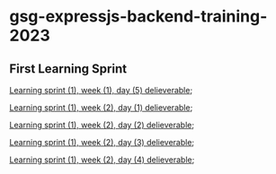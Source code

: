 # gsg-expressjs-backend-training-2023

## First Learning Sprint

[Learning sprint (1), week (1), day (5) delieverable](https://github.com/orjwan-alrajaby/gsg-expressjs-backend-training-2023/blob/main/learning-sprint-1/week1-day5-task/task.md); 

[Learning sprint (1), week (2), day (1) delieverable](https://github.com/orjwan-alrajaby/gsg-expressjs-backend-training-2023/blob/main/learning-sprint-1/week2-day1-tasks/tasks.md); 

[Learning sprint (1), week (2), day (2) delieverable](https://github.com/orjwan-alrajaby/gsg-expressjs-backend-training-2023/blob/main/learning-sprint-1/week2-day2-tasks/tasks.md); 

[Learning sprint (1), week (2), day (3) delieverable](https://github.com/orjwan-alrajaby/gsg-expressjs-backend-training-2023/blob/main/learning-sprint-1/week2-day2-tasks/tasks.md); 

[Learning sprint (1), week (2), day (4) delieverable](https://github.com/orjwan-alrajaby/gsg-expressjs-backend-training-2023/blob/main/learning-sprint-1/week2-day4-tasks/tasks.md);
